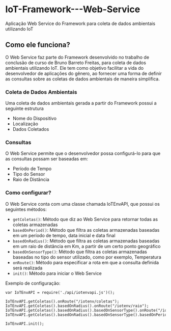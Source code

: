 # IoT-Framework---Web-Service
Aplicação Web Service do Framework para coleta de dados ambientais utilizando IoT

## Como ele funciona? ##

O Web Service faz parte do Framework desenvolvido no trabalho de conclusão de curso de Bruno Barreto Freitas, para coleta de dados ambientais utilizando IoT. Ele tem como objetivo facilitar a vida do desenvolvedor de aplicações do gênero, ao fornecer uma forma de definir as consultas sobre as coletas de dados ambientais de maneira simplifica.

### Coleta de Dados Ambientais ###
Uma coleta de dados ambientais gerada a partir do Framework possui a seguinte estrutura
- Nome do Dispositivo
- Localização
- Dados Coletados

### Consultas ###
O Web Service permite que o desenvolvedor possa configurá-lo para que as consultas possam ser baseadas em:
- Período de Tempo
- Tipo do Sensor
- Raio de Distância

### Como configurar? ###
O Web Service conta com uma classe chamada IoTEnvAPI, que possui os seguintes métodos:
- ```getColetas()```: Método que diz ao Web Service para retornar todas as coletas armazenadas
- ```basedOnPeriod()```: Método que filtra as coletas armazenadas baseadas em um período de tempo, data inicial e data final
- ```basedOnRadius()```: Método que filtra as coletas armazenadas baseadas em um raio de distância em Km, a partir de um certo ponto geográfico
- ```basedOnSensorType()```: Método que filtra as coletas armazenadas baseadas no tipo do sensor utilizado, como por exemplo, Temperatura
- ```onRoute()```: Método para especificar a rota em que a consulta definida será realizada
- ```init()```: Método para iniciar o Web Service

Exemplo de configuração:
```
var IoTEnvAPI = require('./api/iotenvapi.js')();    

IoTEnvAPI.getColetas().onRoute("/iotenv/coletas");
IoTEnvAPI.getColetas().basedOnRadius().onRoute("/iotenv/raio");
IoTEnvAPI.getColetas().basedOnRadius().basedOnSensorType().onRoute("/iotenv/raio/dado");
IoTEnvAPI.getColetas().basedOnRadius().basedOnSensorType().basedOnPeriod().onRoute("/iotenv/raio/dado/periodo");

IoTEnvAPI.init();

```
